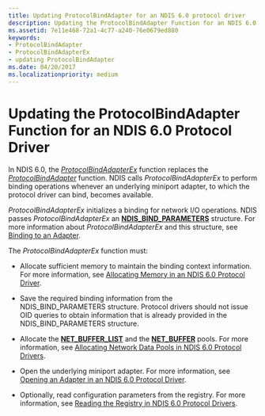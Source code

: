 ```yaml
---
title: Updating ProtocolBindAdapter for an NDIS 6.0 protocol driver
description: Updating the ProtocolBindAdapter Function for an NDIS 6.0 Protocol Driver
ms.assetid: 7e11e468-72a1-4c77-a240-76e0679ed880
keywords:
- ProtocolBindAdapter
- ProtocolBindAdapterEx
- updating ProtocolBindAdapter
ms.date: 04/20/2017
ms.localizationpriority: medium
---
```


# Updating the ProtocolBindAdapter Function for an NDIS 6.0 Protocol Driver





In NDIS 6.0, the [*ProtocolBindAdapterEx*](https://msdn.microsoft.com/library/windows/hardware/ff570220) function replaces the [*ProtocolBindAdapter*](https://msdn.microsoft.com/library/windows/hardware/ff562465) function. NDIS calls *ProtocolBindAdapterEx* to perform binding operations whenever an underlying miniport adapter, to which the protocol driver can bind, becomes available.

*ProtocolBindAdapterEx* initializes a binding for network I/O operations. NDIS passes *ProtocolBindAdapterEx* an [**NDIS\_BIND\_PARAMETERS**](https://msdn.microsoft.com/library/windows/hardware/ff564832) structure. For more information about *ProtocolBindAdapterEx* and this structure, see [Binding to an Adapter](binding-to-an-adapter.md).

The *ProtocolBindAdapterEx* function must:

-   Allocate sufficient memory to maintain the binding context information. For more information, see [Allocating Memory in an NDIS 6.0 Protocol Driver](allocating-memory-in-an-ndis-6-0-protocol-driver.md).

-   Save the required binding information from the NDIS\_BIND\_PARAMETERS structure. Protocol drivers should not issue OID queries to obtain information that is already provided in the NDIS\_BIND\_PARAMETERS structure.

-   Allocate the [**NET\_BUFFER\_LIST**](https://msdn.microsoft.com/library/windows/hardware/ff568388) and the [**NET\_BUFFER**](https://msdn.microsoft.com/library/windows/hardware/ff568376) pools. For more information, see [Allocating Network Data Pools in NDIS 6.0 Protocol Drivers](allocating-network-data-pools-in-an-ndis-6-0-protocol-driver.md).

-   Open the underlying miniport adapter. For more information, see [Opening an Adapter in an NDIS 6.0 Protocol Driver](opening-an-adapter-in-an-ndis-6-0-protocol-driver.md).

-   Optionally, read configuration parameters from the registry. For more information, see [Reading the Registry in NDIS 6.0 Protocol Drivers](reading-the-registry-in-an-ndis-6-0-protocol-driver.md).

 

 






